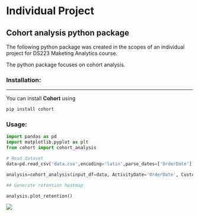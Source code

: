 # Individual Project
## Cohort analysis python package


The following python package was created in the scopes of an individual project for DS223 Maketing Analytics course. 

The python package focuses on cohort analysis.


### Installation:
---
You can install **Cohort** using 

```python
pip install cohort
``` 

### Usage:

```python
import pandas as pd
import matplotlib.pyplot as plt
from cohort import cohort_analysis

# Read dataset 
data=pd.read_csv('data.csv',encoding='latin',parse_dates=['OrderDate'])

analysis=cohort_analysis(input_df=data, ActivityDate='OrderDate', CustomerID='UserId')

## Generate retention heatmap

analysis.plot_retention()
```

![](https://imgur.com/XVM3TkC.png)




